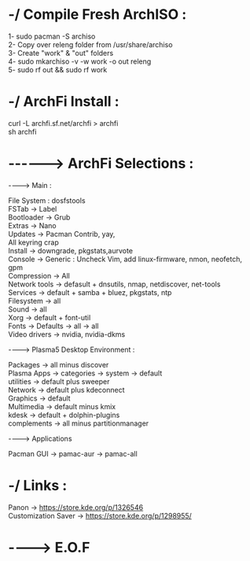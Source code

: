 # -/ Compile Fresh ArchISO :

1- sudo pacman -S archiso<br />
2- Copy over releng folder from /usr/share/archiso<br />
3- Create "work" & "out" folders<br />
4- sudo mkarchiso -v -w work -o out releng<br />
5- sudo rf out && sudo rf work<br />

# -/ ArchFi Install :

curl -L archfi.sf.net/archfi > archfi<br />
sh archfi<br />

# ------> ArchFi Selections :

----> Main :

File System : dosfstools<br />
FSTab -> Label<br />
Bootloader -> Grub<br />
Extras -> Nano<br />
Updates -> Pacman Contrib, yay,<br />
All keyring crap<br />
Install -> downgrade, pkgstats,aurvote<br />
Console -> Generic : Uncheck Vim, add linux-firmware, nmon, neofetch, gpm<br />
Compression -> All<br />
Network tools -> defasult + dnsutils, nmap, netdiscover, net-tools<br />
Services -> default + samba + bluez, pkgstats, ntp<br />
Filesystem -> all<br />
Sound -> all<br />
Xorg -> default + font-util<br />
Fonts -> Defaults -> all -> all<br />
Video drivers -> nvidia, nvidia-dkms<br />

----> Plasma5 Desktop Environment :

Packages -> all minus discover<br />
Plasma Apps -> categories -> system -> default<br />
utilities -> default plus sweeper<br />
Network -> default plus kdeconnect<br />
Graphics -> default<br />
Multimedia -> default minus kmix<br />
kdesk -> default + dolphin-plugins<br />
complements -> all minus partitionmanager<br />

----> Applications

Pacman GUI -> pamac-aur -> pamac-all<br />

# -/ Links :

Panon -> https://store.kde.org/p/1326546<br />
Customization Saver -> https://store.kde.org/p/1298955/<br />

# ----> E.O.F
